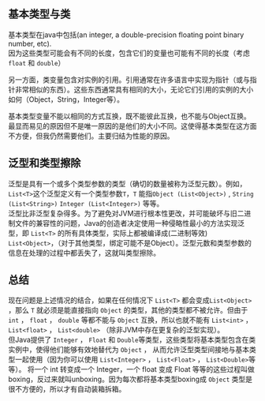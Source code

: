 
## 基本类型与类 ##

基本类型在java中包括(an integer, a double-precision floating point binary number, etc).  
因为这些类型可能会有不同的长度，包含它们的变量也可能有不同的长度（考虑 `float` 和 `double`）  

另一方面，类变量包含对实例的引用。引用通常在许多语言中实现为指针（或与指针非常相似的东西）。这些东西通常具有相同的大小，无论它们引用的实例的大小如何（Object，String，Integer等）。


基本类型变量不能以相同的方式互换，既不能彼此互换，也不能与Object互换。最显而易见的原因但不是唯一原因的是他们的大小不同。这使得基本类型在这方面不方便，但我仍然需要他们。主要归结为性能的原因。


## 泛型和类型擦除 ##

泛型是具有一个或多个类型参数的类型（确切的数量被称为泛型元数）。例如，`List<T>`这个泛型定义有一个类型参数`T`，`T` 能指`Object (List<Object>)` , `String (List<String>)` `Integer (List<Integer>)` 等等。  
泛型比非泛型复杂得多。为了避免对JVM进行根本性更改，并可能破坏与旧二进制文件的兼容性的问题，Java的创造者决定使用一种侵略性最小的方法实现泛型，即 `List<T>` 的所有具体类型，实际上都被编译成(二进制等效) `List<Object>`，（对于其他类型，绑定可能不是Object）。泛型元数和类型参数的信息在处理的过程中都丢失了，这就叫类型擦除。

## 总结 ##
现在问题是上述情况的结合，如果在任何情况下 `List<T>` 都会变成`List<Object>` ，那么 `T` 就必须是能直接指向 `Object` 的类型，其他的类型都不被允许。但由于 `int` ， `float` ， `double` 等都不能与 `Object` 互换，所以也就不能有 `List<int>` ， `List<float>` ， `List<double>` （除非JVM中存在更复杂的泛型实现）。  
但Java提供了 `Integer`  ， `Float` 和 `Double`等类型，这些类型将基本类型包含在类实例中，使得他们能够有效地替代为 `Object` ， 从而允许泛型类型间接地与基本类型一起使用（因为你可以使用 `List<Integer>` ， `List<Float>` ， `List<Double>`等等）。
将一个 int 转变成一个  Integer，一个 float 变成 Float 等等的这些过程叫做boxing，反过来就叫unboxing。因为每次都将基本类型boxing成 `Object` 类型是很不方便的，所以才有自动装箱拆箱。